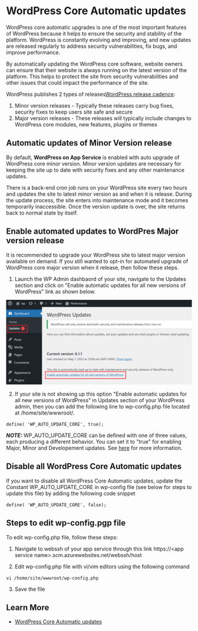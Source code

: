 # WordPress Core Automatic updates

WordPress core automatic upgrades is one of the most important features of WordPress because it helps to ensure the security and stability of the platform. WordPress is constantly evolving and improving, and new updates are released regularly to address security vulnerabilities, fix bugs, and improve performance.

By automatically updating the WordPress core software, website owners can ensure that their website is always running on the latest version of the platform. This helps to protect the site from security vulnerabilities and other issues that could impact the performance of the site.

WordPress publishes 2 types of releases[WordPress release cadence](https://www.inmotionhosting.com/blog/major-vs-minor-wordpress-releases/#:~:text=Jumping%20from%20something%20like%20WordPress,1.):

1.  Minor version releases - Typically these releases carry bug fixes, security fixes to keep users site safe and secure
2.  Major version releases - These releases will typically include changes to WordPress core modules, new features, plugins or themes

## Automatic updates of Minor Version release
By default, **WordPress on App Service** is enabled with  auto upgrade of WordPress core minor version.  Minor version updates are necessary for keeping the site up to date with security fixes and any other maintenance updates.

There is a back-end cron job runs on your WordPress site every two hours and updates the site to latest minor version as and when it is release. During the update process, the site enters into maintenance mode and it becomes temporarily inaccessible. Once the version update is over, the site returns back to normal state by itself.

## Enable automated updates to WordPres Major version release 

It is recommended to  upgrade your WordPress site to latest major version available on demand. If you still wanted to opt-in for automated upgrade of WordPress core major version when it release, then follow these steps.

1. Launch the WP Admin dashbaord of your site, navigate to the Updates section and click on "Enable automatic updates for all new versions of WordPress" link as shown below.

![WordPress Major Updates](./media/wp_auto_updates_1.png)

2. If your site is not showing up this option "Enable automatic updates for all new versions of WordPress" in Updates section of your WordPress admin, then you can add the following line to wp-config.php file located at /home/site/wwwroot/.
   
```
define( 'WP_AUTO_UPDATE_CORE', true);
```
***NOTE:*** WP_AUTO_UPDATE_CORE can be defined with one of three values, each producing a different behavior. You can set it to "true" for enabling Major, Minor and Developement updates. See [here](https://aka.ms/WordPressautoupdateslink) for more information.

## Disable all WordPress Core Automatic updates

If you want to disable all WordPress Core Automatic updates, update the Constant WP_AUTO_UPDATE_CORE in wp-config file (see below for steps to update this file) by adding the following code snippet

```
define( 'WP_AUTO_UPDATE_CORE', false);
```

## Steps to edit wp-config.pgp file

To edit wp-config.php file, follow these steps:

1. Navigate to webssh of your app service through this link https://\<app service name\>.scm.azurewebsites.net/webssh/host

2. Edit wp-config.php file with vi/vim editors using the following command
```
vi /home/site/wwwroot/wp-config.php
```

3. Save the file

## Learn More

- [WordPress Core Automatic updates](https://wordpress.org/documentation/article/configuring-automatic-background-updates/)

